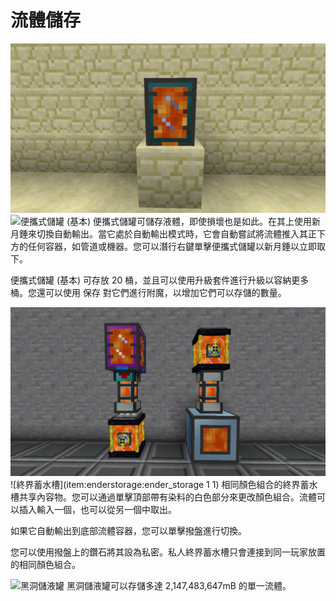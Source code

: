 # 流體儲存

![](portable_tank.png)
![便攜式儲罐 (基本)](item:thermalexpansion:tank)
便攜式儲罐可儲存液體，即使損壞也是如此。在其上使用新月錘來切換自動輸出。當它處於自動輸出模式時，它會自動嘗試將流體推入其正下方的任何容器，如管道或機器。您可以潛行右鍵單擊便攜式儲罐以新月錘以立即取下。

便攜式儲罐 (基本) 可存放 20 桶，並且可以使用升級套件進行升級以容納更多桶。您還可以使用 保存 對它們進行附魔，以增加它們可以存儲的數量。

![](ender_tank.png)
![終界蓄水槽](item:enderstorage:ender_storage 1 1)
相同顏色組合的終界蓄水槽共享內容物。您可以通過單擊頂部帶有染料的白色部分來更改顏色組合。流體可以插入輸入一個，也可以從另一個中取出。

如果它自動輸出到底部流體容器，您可以單擊撥盤進行切換。

您可以使用撥盤上的鑽石將其設為私密。私人終界蓄水槽只會連接到同一玩家放置的相同顏色組合。

![黑洞儲液罐](item:industrialforegoing:black\_hole\_tank)
黑洞儲液罐可以存儲多達 2,147,483,647mB 的單一流體。

